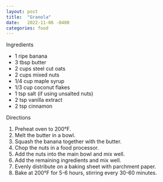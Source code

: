 ```yaml
---
layout: post
title:  "Granola"
date:   2022-11-06 -0400
categories: food
---
```


Ingredients

* 1 ripe banana
* 3 tbsp butter
* 2 cups steel cut oats
* 2 cups mixed nuts
* 1/4 cup maple syrup
* 1/3 cup coconut flakes
* 1 tsp salt (if using unsalted nuts)
* 2 tsp vanilla extract
* 2 tsp cinnamon




Directions

1. Preheat oven to 200°F.
2. Melt the butter in a bowl.
3. Squash the banana together with the butter.
4. Chop the nuts in a food processor.
5. Add the nuts into the main bowl and mix well.
6. Add the remaining ingredients and mix well.
7. Evenly distribute on a baking sheet with parchment paper.
8. Bake at 200°F for 5-6 hours, stirring every 30-60 minutes.